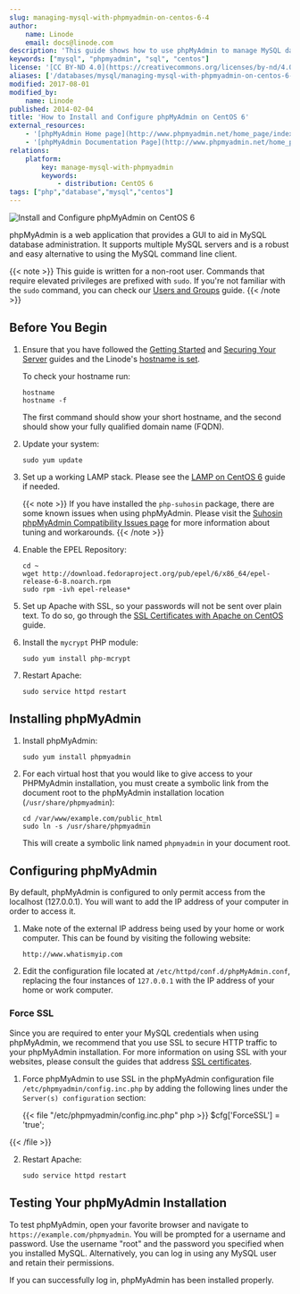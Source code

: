 ```yaml
---
slug: managing-mysql-with-phpmyadmin-on-centos-6-4
author:
    name: Linode
    email: docs@linode.com
description: 'This guide shows how to use phpMyAdmin to manage MySQL databases and users though a web interface on CentOS 6.'
keywords: ["mysql", "phpmyadmin", "sql", "centos"]
license: '[CC BY-ND 4.0](https://creativecommons.org/licenses/by-nd/4.0)'
aliases: ['/databases/mysql/managing-mysql-with-phpmyadmin-on-centos-6-4/','/databases/mysql/phpmyadmin-centos-6/']
modified: 2017-08-01
modified_by:
    name: Linode
published: 2014-02-04
title: 'How to Install and Configure phpMyAdmin on CentOS 6'
external_resources:
    - '[phpMyAdmin Home page](http://www.phpmyadmin.net/home_page/index.php)'
    - '[phpMyAdmin Documentation Page](http://www.phpmyadmin.net/home_page/docs.php)'
relations:
    platform:
        key: manage-mysql-with-phpmyadmin
        keywords:
            - distribution: CentOS 6
tags: ["php","database","mysql","centos"]
---
```


![Install and Configure phpMyAdmin on CentOS 6](how-to-install-and-configure-phpmyadmin-on-centos-6.png "Install and Configure phpMyAdmin on CentOS 6")

phpMyAdmin is a web application that provides a GUI to aid in MySQL database administration. It supports multiple MySQL servers and is a robust and easy alternative to using the MySQL command line client.

{{< note >}}
This guide is written for a non-root user. Commands that require elevated privileges are prefixed with `sudo`. If you're not familiar with the `sudo` command, you can check our [Users and Groups](/docs/tools-reference/linux-users-and-groups/) guide.
{{< /note >}}

## Before You Begin

1.  Ensure that you have followed the [Getting Started](/docs/getting-started/) and [Securing Your Server](/docs/security/securing-your-server/) guides and the Linode's [hostname is set](/docs/getting-started/#setting-the-hostname).

    To check your hostname run:

        hostname
        hostname -f

    The first command should show your short hostname, and the second should show your fully qualified domain name (FQDN).

2.  Update your system:

        sudo yum update

3.  Set up a working LAMP stack. Please see the [LAMP on CentOS 6](/docs/websites/lamp/lamp-server-on-centos-6/) guide if needed.

    {{< note >}}
If you have installed the `php-suhosin` package, there are some known issues when using phpMyAdmin. Please visit the [Suhosin phpMyAdmin Compatibility Issues page](http://www.hardened-php.net/hphp/troubleshooting.html) for more information about tuning and workarounds.
{{< /note >}}

4.  Enable the EPEL Repository:

        cd ~
        wget http://download.fedoraproject.org/pub/epel/6/x86_64/epel-release-6-8.noarch.rpm
        sudo rpm -ivh epel-release*

5.  Set up Apache with SSL, so your passwords will not be sent over plain text. To do so, go through the [SSL Certificates with Apache on CentOS](/docs/security/ssl/ssl-apache2-centos) guide.

6.  Install the `mycrypt` PHP module:

        sudo yum install php-mcrypt

7.  Restart Apache:

        sudo service httpd restart


## Installing phpMyAdmin

1.  Install phpMyAdmin:

        sudo yum install phpmyadmin

2.  For each virtual host that you would like to give access to your PHPMyAdmin installation, you must create a symbolic link from the document root to the phpMyAdmin installation location (`/usr/share/phpmyadmin`):

        cd /var/www/example.com/public_html
        sudo ln -s /usr/share/phpmyadmin

    This will create a symbolic link named `phpmyadmin` in your document root.


## Configuring phpMyAdmin

By default, phpMyAdmin is configured to only permit access from the localhost (127.0.0.1). You will want to add the IP address of your computer in order to access it.

1.  Make note of the external IP address being used by your home or work computer. This can be found by visiting the following website:

        http://www.whatismyip.com

2.  Edit the configuration file located at `/etc/httpd/conf.d/phpMyAdmin.conf`, replacing the four instances of `127.0.0.1` with the IP address of your home or work computer.

### Force SSL

Since you are required to enter your MySQL credentials when using phpMyAdmin, we recommend that you use SSL to secure HTTP traffic to your phpMyAdmin installation. For more information on using SSL with your websites, please consult the guides that address [SSL certificates](/docs/security/ssl//).

1.  Force phpMyAdmin to use SSL in the phpMyAdmin configuration file `/etc/phpmyadmin/config.inc.php` by adding the following lines under the `Server(s) configuration` section:

    {{< file "/etc/phpmyadmin/config.inc.php" php >}}
$cfg['ForceSSL'] = 'true';

{{< /file >}}


2.  Restart Apache:

        sudo service httpd restart


## Testing Your phpMyAdmin Installation

To test phpMyAdmin, open your favorite browser and navigate to `https://example.com/phpmyadmin`. You will be prompted for a username and password. Use the username "root" and the password you specified when you installed MySQL. Alternatively, you can log in using any MySQL user and retain their permissions.

If you can successfully log in, phpMyAdmin has been installed properly.
